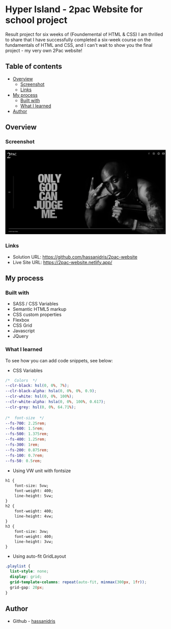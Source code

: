 # Hyper Island - 2pac Website for school project

Result project for six weeks of (Foundemental of HTML & CSS) I am thrilled to share that I have successfully completed a six-week course on the fundamentals of HTML and CSS, and I can't wait to show you the final project - my very own 2Pac website!

## Table of contents

- [Overview](#overview)
  - [Screenshot](#screenshot)
  - [Links](#links)
- [My process](#my-process)
  - [Built with](#built-with)
  - [What I learned](#what-i-learned)
- [Author](#author)

## Overview

### Screenshot

![Screenshot 2023-10-11 at 23 35 16](/assets/img/Screenshot.png)

### Links

- Solution URL: https://github.com/hassanidris/2pac-website
- Live Site URL: https://2pac-website.netlify.app/

## My process

### Built with

- SASS / CSS Variables
- Semantic HTML5 markup
- CSS custom properties
- Flexbox
- CSS Grid
- Javascript
- JQuery

### What I learned

To see how you can add code snippets, see below:

- CSS Variables

```scss
/*  Colors  */
--clr-black: hsl(0, 0%, 7%);
--clr-black-alpha: hsla(0, 0%, 0%, 0.9);
--clr-white: hsl(0, 0%, 100%);
--clr-white-alpha: hsla(0, 0%, 100%, 0.617);
--clr-grey: hsl(0, 0%, 64.71%);

/*  font-size  */
--fs-700: 2.25rem;
--fs-600: 1.5rem;
--fs-500: 1.375rem;
--fs-400: 1.25rem;
--fs-300: 1rem;
--fs-200: 0.875rem;
--fs-100: 0.7rem;
--fs-50: 0.5rem;
```

- Using VW unit with fontsize

```vw unit with fontsize
h1 {
    font-size: 5vw;
    font-weight: 400;
    line-height: 5vw;
}
h2 {
    font-weight: 400;
    line-height: 4vw;
}
h3 {
    font-size: 3vw;
    font-weight: 400;
    line-height: 3vw;
}
```

- Using auto-fit GridLayout

```scss
.playlist {
  list-style: none;
  display: grid;
  grid-template-columns: repeat(auto-fit, minmax(300px, 1fr));
  grid-gap: 20px;
}
```

## Author

- Github - [hassanidris](https://github.com/hassanidris)
